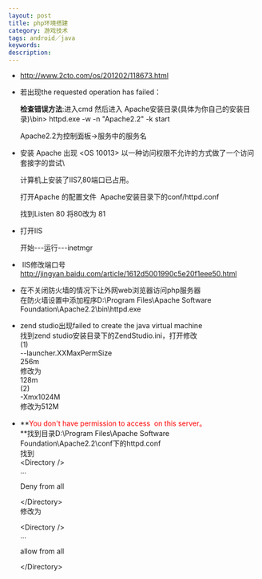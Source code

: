 ```yaml
---
layout: post
title: php环境搭建
category: 游戏技术
tags: android／java
keywords: 
description: 
---
```


-   <http://www.2cto.com/os/201202/118673.html> 

-   若出现the requested operation has failed：

    **检查错误方法**:进入cmd 然后进入 Apache安装目录(具体为你自己的安装目录)\\bin\> httpd.exe -w -n "Apache2.2" -k start

    Apache2.2为控制面板-\>服务中的服务名 

-   安装 Apache 出现 \<OS 10013\> 以一种访问权限不允许的方式做了一个访问套接字的尝试\

    计算机上安装了IIS7,80端口已占用。

    打开Apache 的配置文件  Apache安装目录下的conf/httpd.conf

    找到Listen 80 将80改为 81  

-   打开IIS

    开始---运行---inetmgr 

-    IIS修改端口号\
    <http://jingyan.baidu.com/article/1612d5001990c5e20f1eee50.html> 

-   [](http://jingyan.baidu.com/article/1612d5001990c5e20f1eee50.html)在不关闭防火墙的情况下让外网web浏览器访问php服务器\
    在防火墙设置中添加程序D:\\Program Files\\Apache Software
    Foundation\\Apache2.2\\bin\\httpd.exe 

-   zend studio出现failed to create the java virtual machine\
    找到zend studio安装目录下的ZendStudio.ini，打开修改\
    (1)\
    --launcher.XXMaxPermSize\
    256m\
    修改为\
    128m\
    (2)\
    -Xmx1024M\
    修改为512M

-   **<span
    style="COLOR: #ff0000">You don't have permission to access  on this server。\
    </span>**找到目录D:\\Program Files\\Apache Software
    Foundation\\Apache2.2\\conf下的httpd.conf\
    找到\
    \<Directory /\>\
    ...

    Deny from all

    \</Directory\>\
    修改为

    \<Directory /\>\
    ...

    allow from all

    \</Directory\>









